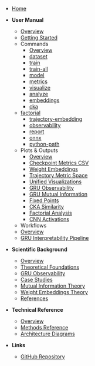 <!-- _sidebar.md -->

* [Home](/)

* **User Manual**
  * [Overview](/manual/)
  * [Getting Started](/manual/getting_started)
  * Commands
    * [Overview](/manual/commands/)
    * [dataset](/manual/commands/dataset)
    * [train](/manual/commands/train)
    * [train-all](/manual/commands/train-all)
    * [model](/manual/commands/model)
    * [metrics](/manual/commands/metrics)
    * [visualize](/manual/commands/visualize)
    * [analyze](/manual/commands/analyze)
    * [embeddings](/manual/commands/embeddings)
    * [cka](/manual/commands/cka)
  * [factorial](/manual/commands/factorial)
    * [trajectory-embedding](/manual/commands/trajectory-embedding)
    * [observability](/manual/commands/observability)
    * [report](/manual/commands/report)
    * [onnx](/manual/commands/onnx)
    * [python-path](/manual/commands/python-path)
  * Plots & Outputs
    * [Overview](/manual/plots/)
    * [Checkpoint Metrics CSV](/manual/plots/checkpoint_metrics_csv)
    * [Weight Embeddings](/manual/plots/embeddings_weights)
    * [Trajectory Metric Space](/manual/plots/trajectory_metric_space)
    * [Unified Visualizations](/manual/plots/visualize_unified)
    * [GRU Observability](/manual/plots/gru_observability)
    * [GRU Mutual Information](/manual/plots/gru_mutual_info)
    * [Fixed Points](/manual/plots/fixed_points)
    * [CKA Similarity](/manual/plots/cka)
    * [Factorial Analysis](/manual/plots/factorial_heatmaps)
    * [CNN Activations](/manual/plots/activations)
  * Workflows
  * [Overview](/manual/workflows/)
  * [GRU Interpretability Pipeline](/manual/workflows/gru_interpretability)

* **Scientific Background**
  * [Overview](/scientific/)
  * [Theoretical Foundations](/scientific/theoretical_foundations)
  * [GRU Observability](/scientific/gru_observability_literature)
  * [Case Studies](/scientific/case_studies)
  * [Mutual Information Theory](/scientific/mutual_information_theory)
  * [Weight Embeddings Theory](/scientific/weight_embeddings_theory)
  * [References](/scientific/references)

* **Technical Reference**
  * [Overview](/reference/)
  * [Methods Reference](/reference/methods)
  * [Architecture Diagrams](/reference/architecture_diagrams)

* **Links**
  * [GitHub Repository](https://github.com/TheGhoul21/weight-trajectories)
